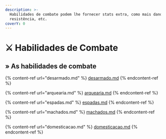 ```yaml
---
description: >-
  Habilidades de combate podem lhe fornecer stats extra, como mais dano, mais
  resistência, etc.
coverY: 0
---
```


# ⚔ Habilidades de Combate

## » As habilidades de combate

{% content-ref url="desarmado.md" %}
[desarmado.md](desarmado.md)
{% endcontent-ref %}

{% content-ref url="arquearia.md" %}
[arquearia.md](arquearia.md)
{% endcontent-ref %}

{% content-ref url="espadas.md" %}
[espadas.md](espadas.md)
{% endcontent-ref %}

{% content-ref url="machados.md" %}
[machados.md](machados.md)
{% endcontent-ref %}

{% content-ref url="domesticacao.md" %}
[domesticacao.md](domesticacao.md)
{% endcontent-ref %}
